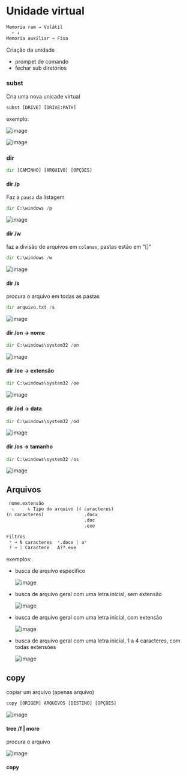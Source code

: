 # Unidade virtual

```py
Memoria ram → Volátil
  ↑ ↓
Memoria auxiliar → Fixa
```

Criação da unidade 
 - prompet de comando
 - fechar sub diretórios

### subst

Cria uma nova unicade virtual

```py
subst [DRIVE] [DRIVE:PATH]
```
exemplo:

![image](https://github.com/Cestaro0/Fatec-Seguranca-da-Informacao/assets/99103680/e12b703a-72f8-480a-979d-95b9be0b5746)

![image](https://github.com/Cestaro0/Fatec-Seguranca-da-Informacao/assets/99103680/270cd7e0-904b-41c0-a294-52b5b231dd09)

### dir
```py
dir [CAMINHO] [ARQUIVO] [OPÇÕES]
```

#### dir /p

Faz a ```pausa``` da listagem

```py
dir C:\windows /p
```

![image](https://github.com/Cestaro0/Fatec-Seguranca-da-Informacao/assets/99103680/4956739e-abdf-4579-8eaa-334848b77c63)

#### dir /w

faz a divisão de arquivos em ```colunas```, pastas estão em "[]"

```py
dir C:\windows /w
```

![image](https://github.com/Cestaro0/Fatec-Seguranca-da-Informacao/assets/99103680/3eeb2f19-3942-45dc-8b0d-33fbd7e083a9)

#### dir /s

procura o arquivo em todas as pastas
```py
dir arquivo.txt /s 
```
![image](https://github.com/Cestaro0/Fatec-Seguranca-da-Informacao/assets/99103680/8fc48180-5b5a-464f-b63b-aa150bbfff2d)


#### dir /on → nome
```py
dir C:\windows\system32 /on
```
![image](https://github.com/Cestaro0/Fatec-Seguranca-da-Informacao/assets/99103680/294e604d-d412-4063-bc6a-ffdb99c6c501)

#### dir /oe → extensão
```py
dir C:\windows\system32 /oe
```
![image](https://github.com/Cestaro0/Fatec-Seguranca-da-Informacao/assets/99103680/a60745ad-38f8-42c6-a178-6f135db3f115)


#### dir /od → data
```py
dir C:\windows\system32 /od
```
![image](https://github.com/Cestaro0/Fatec-Seguranca-da-Informacao/assets/99103680/dbda7c69-7ff0-4478-8dbf-b4cb487860ae)


#### dir /os → tamanho
```py
dir C:\windows\system32 /os
```
![image](https://github.com/Cestaro0/Fatec-Seguranca-da-Informacao/assets/99103680/58060e84-489f-4765-928f-5ea129f0f776)

## Arquivos

```py
 nome.extensão
  ↓     ↳ Tipo do arquivo (4 caracteres)
(n caracteres)               .docx
                             .doc
                             .exe

Filtros
 * → N caracteres  *.docx | a*
 ? → 1 Caractere   A??.exe
```

exemplos:

 - busca de arquivo especifico

   ![image](https://github.com/Cestaro0/Fatec-Seguranca-da-Informacao/assets/99103680/8ce334c4-5493-4d58-b151-2b6dba76d7bc)

 - busca de arquivo geral com uma letra inicial, sem extensão
   
   ![image](https://github.com/Cestaro0/Fatec-Seguranca-da-Informacao/assets/99103680/82e9c873-a155-4702-b4af-601378ee149e)

 - busca de arquivo geral com uma letra inicial, com extensão
   
   ![image](https://github.com/Cestaro0/Fatec-Seguranca-da-Informacao/assets/99103680/c3224d94-b4f3-42a3-9556-595a4bc779c2)

 - busca de arquivo geral com uma letra inicial, 1 a 4 caracteres, com todas extensões
   
   ![image](https://github.com/Cestaro0/Fatec-Seguranca-da-Informacao/assets/99103680/0841070f-c54c-4a10-882f-b1d2e443a99b)


## copy

copiar um arquivo (apenas arquivo)

```py
copy [ORIGEM] ARQUIVOS [DESTINO] [OPÇÕES]
```

![image](https://github.com/Cestaro0/Fatec-Seguranca-da-Informacao/assets/99103680/da6e93b9-6003-4b38-a4f0-7611f141f224)


#### tree /f | more

procura o arquivo

![image](https://github.com/Cestaro0/Fatec-Seguranca-da-Informacao/assets/99103680/23c5fb42-5eab-4454-9235-1a9b76a95abc)


#### copy 
